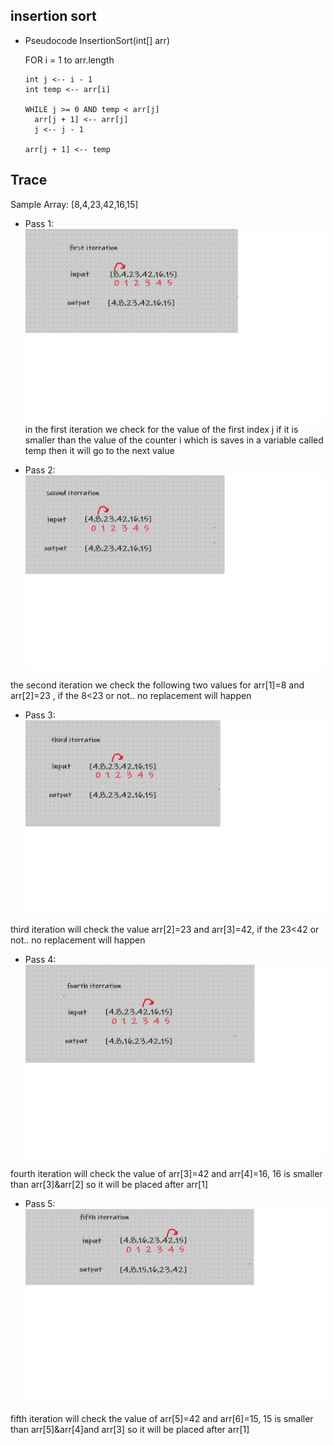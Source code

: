 ## insertion sort
- Pseudocode
 InsertionSort(int[] arr)
  
    FOR i = 1 to arr.length
    
      int j <-- i - 1
      int temp <-- arr[i]
      
      WHILE j >= 0 AND temp < arr[j]
        arr[j + 1] <-- arr[j]
        j <-- j - 1
        
      arr[j + 1] <-- temp

## Trace
Sample Array: [8,4,23,42,16,15]
- Pass 1:
![pass1](1.png)
in the first iteration we check for the value of the first index j if it is smaller than the value of the counter i which is saves in a variable called temp then it will go to the next value 


- Pass 2:
![pass2](2.png)

the second iteration we check the following two values for arr[1]=8 and arr[2]=23 , if the 8<23 or not.. no replacement will happen

- Pass 3:
![pass3](3.png)

third iteration will check the value  arr[2]=23 and arr[3]=42, if the 23<42 or not.. no replacement will happen

- Pass 4:
![pass4](4.png)

fourth iteration will check the value of arr[3]=42 and arr[4]=16, 16 is smaller than arr[3]&arr[2] so it will be placed after arr[1]

- Pass 5:
![pass5](5.png)

fifth iteration will check the value of arr[5]=42 and arr[6]=15, 15 is smaller than arr[5]&arr[4]and arr[3] so it will be placed after arr[1]


